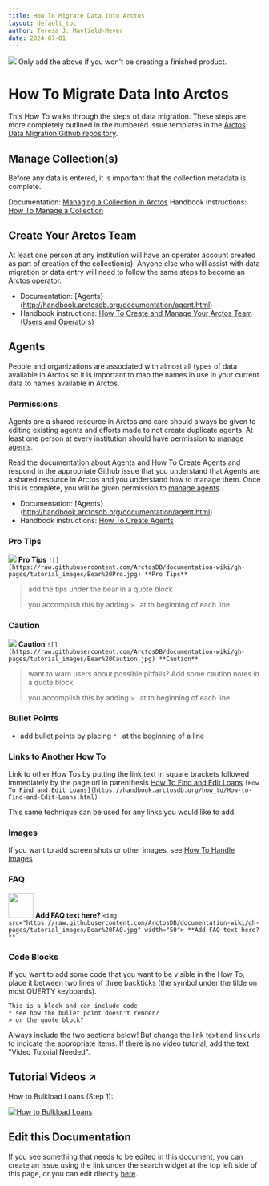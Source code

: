 ```yaml
---
title: How To Migrate Data Into Arctos 
layout: default_toc
author: Teresa J. Mayfield-Meyer
date: 2024-07-01
---
```


![](https://raw.githubusercontent.com/ArctosDB/documentation-wiki/gh-pages/tutorial_images/Bear%20Work%20in%20Progress.JPG)
Only add the above if you won't be creating a finished product.

# How To Migrate Data Into Arctos

This How To walks through the steps of data migration. These steps are more completely outlined in the numbered issue templates in the [Arctos Data Migration Github repository](https://github.com/ArctosDB/data-migration).

## Manage Collection(s)

Before any data is entered, it is important that the collection metadata is complete.

Documentation: [Managing a Collection in Arctos](https://handbook.arctosdb.org/documentation/manage_collection.html)
Handbook instructions: [How To Manage a Collection](http://handbook.arctosdb.org/how_to/How-to-Manage-a-Collection-in-Arctos.html) 

## Create Your Arctos Team

At least one person at any institution will have an operator account created as part of creation of the collection(s). Anyone else who will assist with data migration or data entry will need to follow the same steps to become an Arctos operator.

* Documentation: [Agents}(http://handbook.arctosdb.org/documentation/agent.html) 
* Handbook instructions: [How To Create and Manage Your Arctos Team (Users and Operators)](https://handbook.arctosdb.org/how_to/How-to-Create-your-Arctos-Team-Users-and-Operators.html) 

## Agents

People and organizations are associated with almost all types of data available in Arctos so it is important to map the names in use in your current data to names available in Arctos.

### Permissions
Agents are a shared resource in Arctos and care should always be given to editing existing agents and efforts made to not create duplicate agents. At least one person at every institution should have permission to [manage agents](https://arctos.database.museum/Admin/user_roles.cfm#manage_agents).

Read the documentation about Agents and How To Create Agents and respond in the appropriate Github issue that you understand that Agents are a shared resource in Arctos and you understand how to manage them. Once this is complete, you will be given permission to [manage agents](https://arctos.database.museum/Admin/user_roles.cfm#manage_agents).

* Documentation: [Agents}(http://handbook.arctosdb.org/documentation/agent.html) 
* Handbook instructions: [How To Create Agents](https://handbook.arctosdb.org/how_to/How-to-Create-Agents.html)

### Pro Tips

![](https://raw.githubusercontent.com/ArctosDB/documentation-wiki/gh-pages/tutorial_images/Bear%20Pro.jpg) **Pro Tips**
`![](https://raw.githubusercontent.com/ArctosDB/documentation-wiki/gh-pages/tutorial_images/Bear%20Pro.jpg) **Pro Tips**`

> add the tips under the bear in a quote block
> 
> you accomplish this by adding `> ` at th beginning of each line

### Caution

![](https://raw.githubusercontent.com/ArctosDB/documentation-wiki/gh-pages/tutorial_images/Bear%20Caution.jpg) **Caution**
`![](https://raw.githubusercontent.com/ArctosDB/documentation-wiki/gh-pages/tutorial_images/Bear%20Caution.jpg) **Caution**`

> want to warn users about possible pitfalls? Add some caution notes in a quote block
> 
> you accomplish this by adding `> ` at th beginning of each line
 
### Bullet Points
* add bullet points by placing `* ` at the beginning of a line
 
### Links to Another How To
Link to other How Tos by putting the link text in square brackets followed immediately by the page url in parenthesis [How To Find and Edit Loans](https://handbook.arctosdb.org/how_to/How-to-Find-and-Edit-Loans.html)
`[How To Find and Edit Loans](https://handbook.arctosdb.org/how_to/How-to-Find-and-Edit-Loans.html)`

This same technique can be used for any links you would like to add.

### Images

If you want to add screen shots or other images, see [How To Handle Images](https://handbook.arctosdb.org/how_to/How-to-Get-the-Most-from-Arctos-Github-Editing.html#how-to-handle-images)

### FAQ
<img src="https://raw.githubusercontent.com/ArctosDB/documentation-wiki/gh-pages/tutorial_images/Bear%20FAQ.jpg" width="50"> **Add FAQ text here?**
`<img src="https://raw.githubusercontent.com/ArctosDB/documentation-wiki/gh-pages/tutorial_images/Bear%20FAQ.jpg" width="50"> **Add FAQ text here?**`

### Code Blocks
If you want to add some code that you want to be visible in the How To, place it between two lines of three backticks (the symbol under the tilde on most QUERTY keyboards).
```
This is a block and can include code
* see how the bullet point doesn't render?
> or the quote block?
```

Always include the two sections below! But change the link text and link urls to indicate the appropriate items. If there is no video tutorial, add the text "Video Tutorial Needed".

## Tutorial Videos ↗️

How to Bulkload Loans (Step 1):

[![How to Bulkload Loans](https://i9.ytimg.com/vi/pN40CkKAbgw/mq2.jpg?sqp=CJCU8I8G&rs=AOn4CLCgvG7IypQyOLtWLJ3jqMzZHZ6e7A)](https://youtu.be/pN40CkKAbgw)

## Edit this Documentation

If you see something that needs to be edited in this document, you can create an issue using the link under the search widget at the top left side of this page, or you can edit directly <a href="https://github.com/ArctosDB/documentation-wiki/edit/gh-pages/_how_to/How_To_Template.markdown" target="_blank">here</a>.
